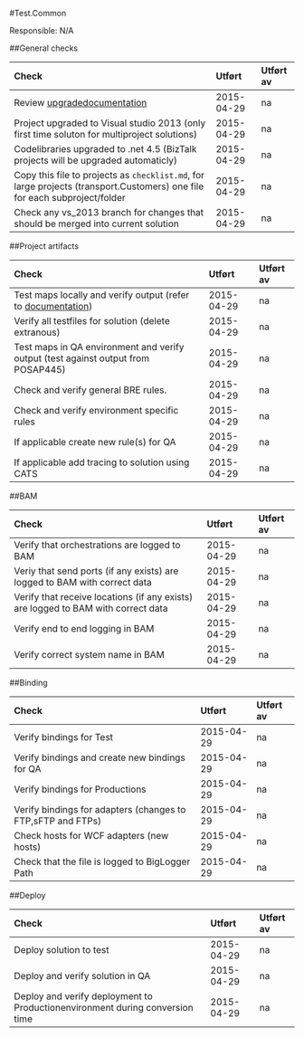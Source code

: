 #Test.Common

Responsible: N/A

##General checks

|                                                           Check                                                            |    Utført   |   Utført av   |
| :------------------------------------------------------------------------------------------------------------------------- | :---------- | :------------ |
| Review [upgradedocumentation][ref]                                                                                         | 2015-04-29|na|
| Project upgraded to Visual studio 2013 (only first time soluton for multiproject solutions)                                | 2015-04-29|na|
| Codelibraries upgraded to .net 4.5 (BizTalk projects will be upgraded automaticly)                                         | 2015-04-29|na|
| Copy this file to projects as `checklist.md`, for large projects (transport.Customers) one file for each subproject/folder | 2015-04-29|na|
| Check any vs_2013 branch for changes that should be merged into current solution                                           | 2015-04-29|na|

##Project artifacts

|                                Check                                |    Utført   |   Utført av   |
| :------------------------------------------------------------------ | :---------- | :------------ |
| Test maps locally and verify output (refer to [documentation][ref]) | 2015-04-29|na|
| Verify all testfiles for solution (delete extranous)                | 2015-04-29|na|
| Test maps in QA environment and verify output (test against output from POSAP445) | 2015-04-29|na|
| Check and verify general BRE rules.                                 | 2015-04-29|na|
| Check and verify environment specific rules                         | 2015-04-29|na|
| If applicable create new rule(s) for QA                             | 2015-04-29|na|
| If applicable add tracing to solution using CATS                    | 2015-04-29|na|

##BAM

|                                       Check                                       |    Utført   |   Utført av   |
| :-------------------------------------------------------------------------------- | :---------- | :------------ |
| Verify that orchestrations are logged to BAM                                      | 2015-04-29|na|
| Veriy that send ports (if any exists) are logged to BAM with correct data         | 2015-04-29|na|
| Verify that receive locations (if any exists) are logged to BAM with correct data | 2015-04-29|na|
| Verify end to end logging in BAM                                                  | 2015-04-29|na|
| Verify correct system name in BAM                                                 | 2015-04-29|na|


##Binding

|                            Check                            |    Utført   |   Utført av   |
| :---------------------------------------------------------- | :---------- | :------------ |
| Verify bindings for Test                                    | 2015-04-29|na|
| Verify bindings and create new bindings for QA              | 2015-04-29|na|
| Verify bindings for Productions                             | 2015-04-29|na|
| Verify bindings for adapters (changes to FTP,sFTP and FTPs) | 2015-04-29|na|
| Check hosts for WCF adapters (new hosts)                    | 2015-04-29|na|
| Check that the file is logged to BigLogger Path             | 2015-04-29|na|


##Deploy

|                                    Check                                     |    Utført   |   Utført av   |
| :--------------------------------------------------------------------------- | :---------- | :------------ |
| Deploy solution to test                                                      | 2015-04-29|na|
| Deploy and verify solution in QA                                             | 2015-04-29|na|
| Deploy and verify deployment to Productionenvironment during conversion time | 2015-04-29|na|

[ref]: https://github.com/bringMB/Bring.Wiki/wiki/Developer.UpgradeSolutions

